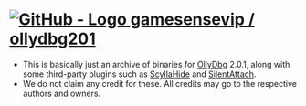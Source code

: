 # [![GitHub - Logo](https://i.imgur.com/67rQJ1N.png) gamesensevip / ollydbg201](https://github.com/gamesensevip/ollydbg201)
* This is basically just an archive of binaries for [OllyDbg](https://www.ollydbg.de/) 2.0.1, along with some third-party plugins such as [ScyllaHide](https://github.com/x64dbg/ScyllaHide) and [SilentAttach](https://github.com/waleedassar/SilentAttach).
* We do not claim any credit for these. All credits may go to the respective authors and owners.
